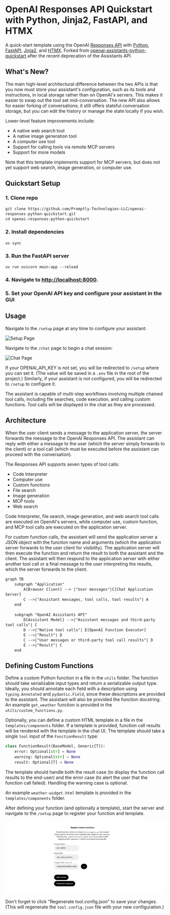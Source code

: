 # OpenAI Responses API Quickstart with Python, Jinja2, FastAPI, and HTMX

A quick-start template using the OpenAI [Responses API](https://platform.openai.com/docs/api-reference/responses) with [Python](https://www.python.org/), [FastAPI](https://fastapi.tiangolo.com/), [Jinja2](https://jinja.palletsprojects.com/en/3.1.x/), and [HTMX](https://htmx.org/). Forked from [openai-assistants-python-quickstart](https://github.com/Promptly-Technologies-LLC/openai-assistants-python-quickstart) after the recent deprecation of the Assistants API.

## What's New?

The main high-level architectural difference between the two APIs is that you now must store your assistant's configuration, such as its tools and instructions, in local storage rather than on OpenAI's servers. This makes it easier to swap out the tool set mid-conversation. The new API also allows for easier forking of conversations; it still offers stateful conversation storage, but you can edit the history or manage the state locally if you wish.

Lower-level feature improvements include:

- A native web search tool
- A native image generation tool
- A computer use tool
- Support for calling tools via remote MCP servers
- Support for more models

Note that this template implements support for MCP servers, but does not yet support web search, image generation, or computer use.

## Quickstart Setup

### 1. Clone repo

```shell
git clone https://github.com/Promptly-Technologies-LLC/openai-responses-python-quickstart.git
cd openai-responses-python-quickstart
```

### 2. Install dependencies

```shell
uv sync
```

### 3. Run the FastAPI server

```shell
uv run uvicorn main:app --reload
```

### 4. Navigate to [http://localhost:8000](http://localhost:8000).

### 5. Set your OpenAI API key and configure your assistant in the GUI

## Usage

Navigate to the `/setup` page at any time to configure your assistant:

![Setup Page](./docs/setup.png)

Navigate to the `/chat` page to begin a chat session:

![Chat Page](./docs/chat.png)

If your OPENAI_API_KEY is not set, you will be redirected to `/setup` where you can set it. (The value will be saved in a `.env` file in the root of the project.) Similarly, if your assistant is not configured, you will be redirected to `/setup` to configure it.

The assistant is capable of multi-step workflows involving multiple chained tool calls, including file searches, code execution, and calling custom functions. Tool calls will be displayed in the chat as they are processed.

## Architecture

When the user client sends a message to the application server, the server forwards the message to the OpenAI Responses API. The assistant can reply with either a message to the user (which the server simply forwards to the client) or a tool call (which must be executed before the assistant can proceed with the conversation).

The Responses API supports seven types of tool calls:

- Code Interpreter
- Computer use
- Custom functions
- File search
- Image generation
- MCP tools
- Web search

Code Interpreter, file search, image generation, and web search tool calls are executed on OpenAI's servers, while computer use, custom function, and MCP tool calls are executed on the application server.

For custom function calls, the assistant will send the application server a JSON object with the function name and arguments (which the application server forwards to the user client for visibility). The application server will then execute the function and return the result to both the assistant and the client. The assistant will then respond to the application server with either another tool call or a final message to the user interpreting the results, which the server forwards to the client.

```mermaid
graph TB
    subgraph "Application"
        A[Browser Client] --> |"User messages"|C[Chat Application Server]
        C -->|"Assistant messages, tool calls, tool results"| A
    end

    subgraph "OpenAI Assistants API"
        D[Assistant Model] -->|"Assistant messages and third-party tool calls"| C
        D -->|"Native tool calls"| E[OpenAI Function Executor]
        E -->|"Result"| D
        C -->|"User messages or third-party tool call results"| D
        E -->|"Result"| C
    end
```

## Defining Custom Functions

Define a custom Python function in a file in the `utils` folder. The function should take serializable input types and return a serializable output type. Ideally, you should annotate each field with a description using `typing.Annotated` and `pydantic.Field`, since these descriptions are provided to the assistant. The assistant will also be provided the function docstring. An example `get_weather` function is provided in the `utils/custom_functions.py`.

Optionally, you can define a custom HTML template in a file in the `templates/components` folder. If a template is provided, function call results will be rendered with the template in the chat UI. The template should take a single `tool` input of the `FunctionResult` type:

```python
class FunctionResult(BaseModel, Generic[T]):
    error: Optional[str] = None
    warning: Optional[str] = None
    result: Optional[T] = None
```

The template should handle both the result case (to display the function call results to the end-user) and the error case (to alert the user that the function call failed). Handling the warning case is optional.

An example `weather-widget.html` template is provided in the `templates/components` folder.

After defining your function (and optionally a template), start the server and navigate to the `/setup` page to register your function and template.

![Function Registration](./docs/functions.png)

Don't forget to click "Regenerate tool.config.json" to save your changes. (This will regenerate the `tool.config.json` file with your new configuration.)
